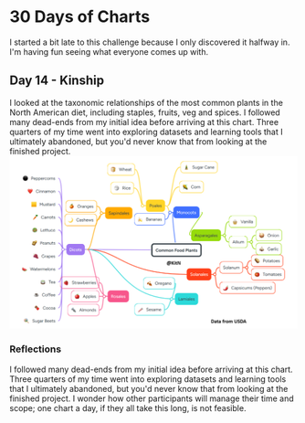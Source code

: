 # 30 Days of Charts
I started a bit late to this challenge because I only discovered it halfway in. I'm having fun seeing what everyone comes up with.

## Day 14 - Kinship
I looked at the taxonomic relationships of the most common plants in the North American diet, including staples, fruits, veg and spices. I followed many dead-ends from my initial idea before arriving at this chart. Three quarters of my time went into exploring datasets and learning tools that I ultimately abandoned, but you'd never know that from looking at the finished project. 
![Life Tree of Common Food Plants](Day14-Kinship-CommonFoods.png)
### Reflections
I followed many dead-ends from my initial idea before arriving at this chart. Three quarters of my time went into exploring datasets and learning tools that I ultimately abandoned, but you'd never know that from looking at the finished project. I wonder how other participants will manage their time and scope; one chart a day, if they all take this long, is not feasible.
